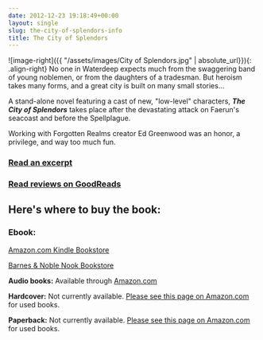 ```yaml
---
date: 2012-12-23 19:18:49+00:00
layout: single
slug: the-city-of-splendors-info
title: The City of Splendors
---
```


![image-right]({{ "/assets/images/City of Splendors.jpg" | absolute_url}}){: .align-right} No one in Waterdeep expects much from the swaggering band of young noblemen, or from the daughters of a tradesman. But heroism takes many forms, and a great city is built on many small stories...

A stand-alone novel featuring a cast of new, "low-level" characters, _**The City of Splendors**_ takes place after the devastating attack on Faerun's seacoast and before the Spellplague.

Working with Forgotten Realms creator Ed Greenwood was an honor, a privilege, and way too much fun.


### **[Read an excerpt](http://books.google.com/books?id=4P6Nn2l_JJsC&printsec=frontcover&source=gbs_ge_summary_r&cad=0#v=onepage&q&f=false)**

### **[Read reviews on GoodReads](http://www.goodreads.com/book/show/716388.The_City_of_Splendors)**

## **Here's where to buy the book:**

### **Ebook:**

[Amazon.com Kindle Bookstore](http://www.amazon.com/The-City-Splendors-Waterdeep-ebook/dp/B005899TDW/ref=tmm_kin_title_0)

[Barnes & Noble Nook Bookstore](http://www.barnesandnoble.com/w/forgotten-realms-elaine-cunningham/1103164357)

**Audio books:** Available through [Amazon.com](http://www.amazon.com/The-City-Splendors-Forgotten-Realms/dp/B00B7FHJ6A/ref=sr_1_15?s=digital-text&ie=UTF8&qid=1360071398&sr=1-15&keywords=elaine+cunningham)

**Hardcover:** Not currently available. [Please see this page on Amazon.com](http://www.amazon.com/The-City-Splendors-Cities/dp/0786937661) for used books.

**Paperback:** Not currently available. [Please see this page on Amazon.com](http://www.amazon.com/The-City-Splendors-Forgotten-Realms/dp/0786940042/ref=tmm_mmp_title_0) for used books.
